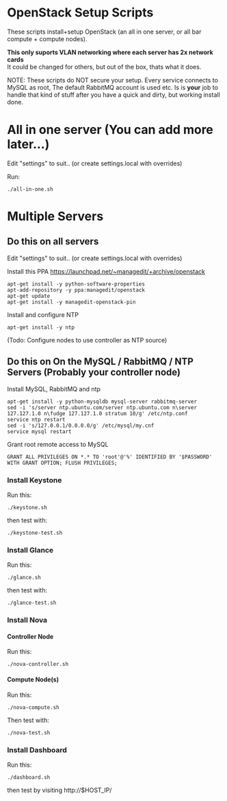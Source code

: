 # OpenStack Setup Scripts

These scripts install+setup OpenStack (an all in one server, or all bar compute + compute nodes).

**This only suports VLAN networking where each server has 2x network cards**  
It could be changed for others, but out of the box, thats what it does.

NOTE: These scripts do NOT secure your setup. Every service connects to MySQL as root, The default RabbitMQ account is used etc. Is is **your** job to handle that kind of stuff after you have a quick and dirty, but working install done.


# All in one server (You can add more later...)

Edit "settings" to suit.. (or create settings.local with overrides)

Run:

    ./all-in-one.sh

# Multiple Servers

## Do this on all servers

Edit "settings" to suit.. (or create settings.local with overrides)

Install this PPA https://launchpad.net/~managedit/+archive/openstack

    apt-get install -y python-software-properties  
    apt-add-repository -y ppa:managedit/openstack  
    apt-get update  
    apt-get install -y managedit-openstack-pin  

Install and configure NTP

    apt-get install -y ntp

(Todo: Configure nodes to use controller as NTP source)

## Do this on On the MySQL / RabbitMQ / NTP Servers (Probably your controller node)

Install MySQL, RabbitMQ and ntp

    apt-get install -y python-mysqldb mysql-server rabbitmq-server  
    sed -i 's/server ntp.ubuntu.com/server ntp.ubuntu.com n\server 127.127.1.0 n\fudge 127.127.1.0 stratum 10/g' /etc/ntp.conf  
    service ntp restart  
    sed -i 's/127.0.0.1/0.0.0.0/g' /etc/mysql/my.cnf  
    service mysql restart  

Grant root remote access to MySQL

    GRANT ALL PRIVILEGES ON *.* TO 'root'@'%' IDENTIFIED BY '$PASSWORD' WITH GRANT OPTION; FLUSH PRIVILEGES;

### Install Keystone

Run this:

    ./keystone.sh

then test with:

    ./keystone-test.sh

### Install Glance

Run this:

    ./glance.sh

then test with:

    ./glance-test.sh

### Install Nova

#### Controller Node

Run this:

    ./nova-controller.sh

#### Compute Node(s)

Run this:

    ./nova-compute.sh

Then test with:

    ./nova-test.sh

### Install Dashboard

Run this:

    ./dashboard.sh

then test by visiting http://$HOST_IP/